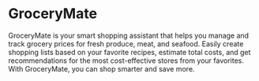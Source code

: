 # GroceryMate
GroceryMate is your smart shopping assistant that helps you manage and track grocery prices for fresh produce, meat, and seafood. Easily create shopping lists based on your favorite recipes, estimate total costs, and get recommendations for the most cost-effective stores from your favorites. With GroceryMate, you can shop smarter and save more.

